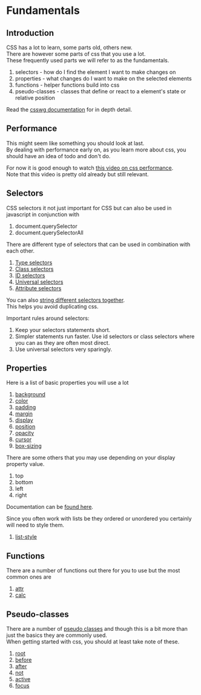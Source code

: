 # Fundamentals

## Introduction
CSS has a lot to learn, some parts old, others new.  
There are however some parts of css that you use a lot.  
These frequently used parts we will refer to as the fundamentals.

1. selectors - how do I find the element I want to make changes on
1. properties - what changes do I want to make on the selected elements
1. functions - helper functions build into css
1. pseudo-classes - classes that define or react to a element's state or relative position

Read the [csswg documentation](https://drafts.csswg.org/selectors-3/) for in depth detail.

## Performance
This might seem like something you should look at last.  
By dealing with performance early on, as you learn more about css, you should have an idea of todo and don't do.

For now it is good enough to watch [this video on css performance](https://www.youtube.com/watch?v=2Rn8an74khk).  
Note that this video is pretty old already but still relevant.

## Selectors
CSS selectors it not just important for CSS but can also be used in javascript in conjunction with

1. document.querySelector
1. document.querySelectorAll

There are different type of selectors that can be used in combination with each other.

1. [Type selectors](https://developer.mozilla.org/en-US/docs/Web/CSS/Type_selectors)
1. [Class selectors](https://developer.mozilla.org/en-US/docs/Web/CSS/Class_selectors)
1. [ID selectors](https://developer.mozilla.org/en-US/docs/Web/CSS/ID_selectors)
1. [Universal selectors](https://developer.mozilla.org/en-US/docs/Web/CSS/Universal_selectors)
1. [Attribute selectors](https://developer.mozilla.org/en-US/docs/Web/CSS/Attribute_selectors)

You can also [string different selectors together](https://developer.mozilla.org/en-US/docs/Web/CSS/Selector_list).  
This helps you avoid duplicating css.

Important rules around selectors:

1. Keep your selectors statements short. 
1. Simpler statements run faster. Use id selectors or class selectors where you can as they are often most direct.
1. Use universal selectors very sparingly.

## Properties
Here is a list of basic properties you will use a lot

1. [background](https://css-tricks.com/almanac/properties/b/background/)
1. [color](https://css-tricks.com/almanac/properties/c/color/)
1. [padding](https://css-tricks.com/almanac/properties/p/padding/)
1. [margin](https://css-tricks.com/almanac/properties/m/margin/)
1. [display](https://css-tricks.com/almanac/properties/d/display/)
1. [position](https://css-tricks.com/almanac/properties/p/position/)
1. [opacity](https://css-tricks.com/almanac/properties/o/opacity/)
1. [cursor](https://css-tricks.com/almanac/properties/c/cursor/)
1. [box-sizing](https://tympanus.net/codrops/css_reference/box-sizing/)

There are some others that you may use depending on your display property value.

1. top
1. bottom
1. left
1. right

Documentation can be [found here](https://css-tricks.com/almanac/properties/t/top-right-bottom-left/).

Since you often work with lists be they ordered or unordered you certainly will need to style them.

1. [list-style](https://css-tricks.com/almanac/properties/l/list-style/)

## Functions
There are a number of functions out there for you to use but the most common ones are

1. [attr](https://tympanus.net/codrops/css_reference/attr/)
1. [calc](https://tympanus.net/codrops/css_reference/calc/)

## Pseudo-classes
There are a number of [pseudo classes](https://tympanus.net/codrops/css_reference/#section_css-pseudo-class) and though this is a bit more than just the basics they are commonly used.  
When getting started with css, you should at least take note of these.

1. [root](https://tympanus.net/codrops/css_reference/root/)
1. [before](https://tympanus.net/codrops/css_reference/before/)
1. [after](https://tympanus.net/codrops/css_reference/after/)
1. [not](https://tympanus.net/codrops/css_reference/not/)
1. [active](https://tympanus.net/codrops/css_reference/active/)
1. [focus](https://tympanus.net/codrops/css_reference/focus/)